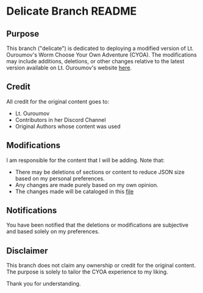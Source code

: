 # Delicate Branch README

## Purpose
This branch ("delicate") is dedicated to deploying a modified version of Lt. Ouroumov's Worm Choose Your Own Adventure (CYOA). The modifications may include additions, deletions, or other changes relative to the latest version available on Lt. Ouroumov's website [here](https://cyoa.ltouroumov.ch/).

## Credit
All credit for the original content goes to:
- Lt. Ouroumov
- Contributors in her Discord Channel
- Original Authors whose content was used

## Modifications
I am responsible for the content that I will be adding. Note that:
- There may be deletions of sections or content to reduce JSON size based on my personal preferences.
- Any changes are made purely based on my own opinion.
- The changes made will be cataloged in this [file](https://github.com/DelicateIntegral/ltworm/blob/delicate/changelog.md) 

## Notifications
You have been notified that the deletions or modifications are subjective and based solely on my preferences.

## Disclaimer
This branch does not claim any ownership or credit for the original content. The purpose is solely to tailor the CYOA experience to my liking.

Thank you for understanding.
